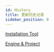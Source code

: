 ```yaml
---
id: History
title: 更新历史记录
sidebar_position: 0
---
```


[Installation Tool](https://github.com/JasonMa0012/MooaToon/commits)

[Engine & Project](https://github.com/Jason-Ma-0012/MooaToon-Engine/commits?author=JasonMa0012)











